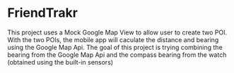 # FriendTrakr
This project uses a Mock Google Map View to allow user to create two POI. With the two POIs, the mobile app will caculate the distance and bearing using the Google Map Api. The goal of this project is trying combining the bearing from the Google Map Api and the compass bearing from the watch (obtained using the built-in sensors)
